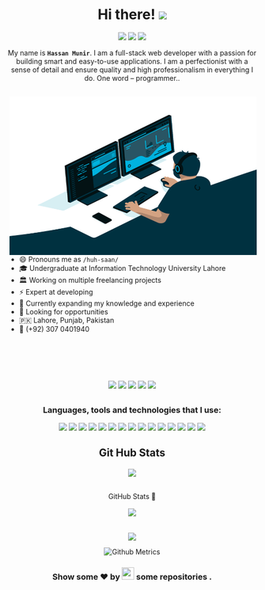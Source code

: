 <h1 align="center">Hi there! <img src="https://media.giphy.com/media/hvRJCLFzcasrR4ia7z/giphy.gif" width="25px"></h1>

<p align="center">
  <a href="mailto:hassanmunir.me@gmail.com"><img src="https://shields.io/badge/-e--mail-red?style=for-the-badge&logo=gmail&logoColor=fff&labelColor=333" /></a> <a href="https://hassanmunir.tech"><img src="https://shields.io/badge/-WEBSITE-2B579A?style=for-the-badge&logo=website&logoColor=fff&labelColor=333" /></a> <a href="https://github.com/hsnmnr"><img src="https://shields.io/badge/-Github-181717?style=for-the-badge&logo=github&logoColor=fff&labelColor=333" /></a> 
</p>

<p align="center">My name is  <b><code>Hassan Munir</code></b>. I am a full-stack web developer with a passion for building smart and easy-to-use applications. I am a perfectionist with a sense of detail and ensure quality and high professionalism in everything I do. One word – programmer.</code>.</p>

<h2></h2>

  <img align="right" alt="GIF" src="https://github.com/hsnmnr/hsnmnr/blob/main/code.gif?raw=true" width="500" height="320" />
  
- 😄 Pronouns me as `/huh-saan/`
- 🎓 Undergraduate at Information Technology University Lahore
- 🏛 Working on multiple freelancing projects
- ⚡ Expert at developing
- 🌱 Currently expanding my knowledge and experience
- 🔭 Looking for opportunities
- 🇵🇰 Lahore, Punjab, Pakistan
- 📱 (+92) 307 0401940

<br><br><br><br>

<div align="center">
<a href="https://hassanmunir.tech">
<img src="https://img.shields.io/badge/Portfolio-000000?style=for-the-badge&logo=opsgenie&logoColor=ffffff"></a> 
<a href="https://github.com/hsnmnr/">
<img src="https://img.shields.io/badge/Github-211F1F?style=for-the-badge&logo=GitHub&logoColor=ffffff"></a> 
<a href="https://www.linkedin.com/in/hsnmnr/">
<img src="https://img.shields.io/badge/Linkedin-0077B5?style=for-the-badge&logo=Linkedin&logoColor=ffffff"></a>
<a href="mailto:hassanmunir.me@gmail.com">
<img src="https://img.shields.io/badge/Gmail-D44638?style=for-the-badge&logo=gmail&logoColor=ffffff"></a>
<a href="https://wa.me/923070401940?text=%23Github">
<img src="https://img.shields.io/badge/Chat-25D366?style=for-the-badge&logo=WhatsApp&logoColor=ffffff"></a>


<h2></h2>


### Languages, tools and technologies that I use:

<img src="https://img.shields.io/badge/-JavaScript-3178C6?style=flat-square&logo=JavaScript&logoColor=white" />
<img src="https://img.shields.io/badge/-TypeScript-3178C6?style=flat-square&logo=TypeScript&logoColor=white" />
<img src="https://img.shields.io/badge/-Node-3178C6?style=flat-square&logo=node.js&logoColor=white" />
<img src="https://img.shields.io/badge/-React-20232a?style=flat-square&logo=React&logoColor=61DAFB" />
<img src="https://img.shields.io/badge/-Next.js-000?style=flat-square&logo=Next.js&logoColor=white" />
<img src="https://img.shields.io/badge/-PHP-777BB4?style=flat-square&logo=PHP&logoColor=white" />
<img src="https://img.shields.io/badge/-Sass-CC6699?style=flat-square&logo=Sass&logoColor=white" />
<img src="https://img.shields.io/badge/-GraphQL-E10098?style=flat-square&logo=graphql&logoColor=white" />
<img src="https://img.shields.io/badge/-webpack-2b3a42?style=flat-square&logo=webpack&logoColor=8DD6F9" />
<img src="https://img.shields.io/badge/-styled_components-DB7093?style=flat-square&logo=styled-components&logoColor=white" />
<img src="https://img.shields.io/badge/-Git-F05032?style=flat-square&logo=git&logoColor=white" />
<img src="https://img.shields.io/badge/-Figma-F24E1E?style=flat-square&logo=Figma&logoColor=white" />
<img src="https://img.shields.io/badge/-Docker-2496ED?style=flat-square&logo=Docker&logoColor=white" />
<img src="https://img.shields.io/badge/-Prettier-F7B93E?style=flat-square&logo=prettier&logoColor=white" /> 
 <img src="https://img.shields.io/badge/-Android-3DDC84?style=flat-square&logo=Android&logoColor=fff" />

<h2></h2>
<center>
<h2 align="center">Git Hub Stats</h2>
<div align="center">
    <img align="center"  src="https://github-readme-stats.vercel.app/api/top-langs/?username=hsnmnr&theme=dark&layout=compact&langs_count=20"/>
</div>
<br>
<div align="center">
    <p align="center">GitHub Stats 📝</p>
    <img align="center"  src="https://github-readme-stats.vercel.app/api?username=hsnmnr&theme=dark"/>
</div>
<br>


<p align="center"><img align="center" src="https://github-readme-streak-stats.herokuapp.com/?user=hsnmnr&theme=dark&hide_border=true"/></p> 
<p align="center"><img src="https://metrics.lecoq.io/hsnmnr" alt="Github Metrics"></p>

<h3 align="center">Show some ❤ by <img src="https://imgur.com/o7ncZFp.jpg" height=25px width=25px> some repositories .</h3>
</center>
